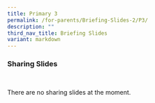```yaml
---
title: Primary 3
permalink: /for-parents/Briefing-Slides-2/P3/
description: ""
third_nav_title: Briefing Slides
variant: markdown
---
```

### Sharing Slides
<br>

There  are no sharing slides at the moment.